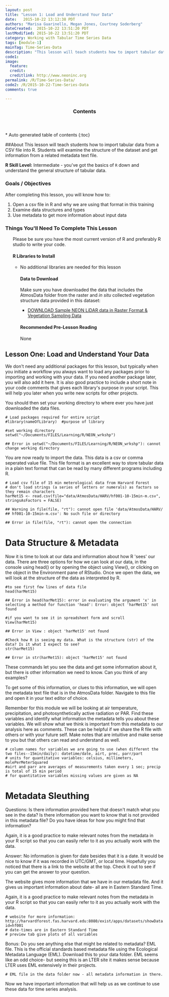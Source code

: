 ```yaml
---
layout: post
title: "Lesson 1: Load and Understand Your Data"
date:   2015-10-22 13:12:38 PDT
authors: "Marisa Guarinello, Megan Jones, Courtney Soderberg"
dateCreated:  2015-10-22 13:51:20 PDT
lastModified: 2015-10-22 13:51:20 PDT
category: Working with Tabular Time Series Data
tags: [module-1]
mainTag: Time-Series-Data
description: "This lesson will teach students how to import tabular data from a CSV file into R. Students will examine the structure of the dataset and get information from a related metadata text file."
code1: 
image:
  feature: 
  credit: 
  creditlink: http://www.neoninc.org
permalink: /R/Time-Series-Data/
code2: /R/2015-10-22-Time-Series-Data
comments: true

---
```


<section id="table-of-contents" class="toc">
  <header>
    <h3>Contents</h3>
  </header>
<div id="drawer" markdown="1">
*  Auto generated table of contents
{:toc}
</div>
</section><!-- /#table-of-contents -->

##About
This lesson will teach students how to import tabular data from a CSV file into R. Students will examine the structure of the dataset and get information from a related metadata text file.

**R Skill Level:** Intermediate - you've got the basics of `R` down and understand the general structure of tabular data.

<div id="objectives">

<h3>Goals / Objectives</h3>
After completing this lesson, you will know how to:
<ol>
<li>Open a csv file in R and why we are using that format in this training</li>
<li>Examine data structures and types</li>
<li>Use metadata to get more information about input data</li>
</ol>

<h3>Things You'll Need To Complete This Lesson</h3>
<ul>
Please be sure you have the most current version of R and preferably
R studio to write your code.

<h4>R Libraries to Install</h4>
<ul>
<li>No additional libraries are needed for this lesson</code></li>

<h4>Data to Download</h4>

Make sure you have downloaded the data that includes the AtmosData folder from the raster and *in situ* collected vegetation structure data provided in this dataset:
<ul>
<li><a href="http://figshare.com/articles/NEON_Spatio_Temporal_Teaching_Dataset/1580068"" class="btn btn-success"> DOWNLOAD Sample NEON LiDAR data in Raster Format & Vegetation Sampling Data</a></li>
</ul>

<h4>Recommended Pre-Lesson Reading</h4>
None
</div>

## Lesson One: Load and Understand Your Data
We don't need any additional packages for this lesson, but typically when you initiate a workflow you always want to load any packages prior to importing and working with your data. If you need another package later, you will also add it here. It is also good practice to include a short note in your code comments that gives each library's purpose in your script. This will help you later when you write new scripts for other projects.

You should then set your working directory to  where ever you have just downloaded the data files.


    # Load packages required for entire script
    #library(nameOfLibrary)  #purpose of library
    
    #set working directory
    setwd("~/Documents/FILES/Learning/R/NEON_wrkshp")

    ## Error in setwd("~/Documents/FILES/Learning/R/NEON_wrkshp"): cannot change working directory

You are now ready to import the data.  This data is a csv or comma seperated value file.  This file format is an excellent way to store tabular data in a plain text format that can be read by many different programs including R.  

    # Load csv file of 15 min meterological data from Harvard Forest
    # don't load strings (a series of letters or numerals) as factors so they remain characters
    harMet15 <- read.csv(file="data/AtmosData/HARV/hf001-10-15min-m.csv", stringsAsFactors = FALSE)

    ## Warning in file(file, "rt"): cannot open file 'data/AtmosData/HARV/
    ## hf001-10-15min-m.csv': No such file or directory

    ## Error in file(file, "rt"): cannot open the connection

# Data Structure & Metadata
Now it is time to look at our data and information about how R 'sees' our data. There are three options for how we can look at our data, in the console using head() or by opening the object using View(), or clicking on the object in the Environment pane of RStudio. Once we open the data, we will look at the structure of the data as interpreted by R.


    #to see first few lines of data file
    head(harMet15)

    ## Error in head(harMet15): error in evaluating the argument 'x' in selecting a method for function 'head': Error: object 'harMet15' not found

    #if you want to see it in spreadsheet form and scroll
    View(harMet15)

    ## Error in View : object 'harMet15' not found

    #Check how R is seeing my data. What is the structure (str) of the data? Is it what I expect to see?  
    str(harMet15)

    ## Error in str(harMet15): object 'harMet15' not found

These commands let you see the data and get some information about it, but there is other information we need to know. Can you think of any examples? 

To get some of this information, or clues to this information, we will open the metadata text file that is in the AtmosData folder. Navigate to this file and open it in your text editor of choice.

Remember for this module we will be looking at air temperature, precipitation, and photosynthetically active radiation or PAR. Find these variables and identify what information the metadata tells you about these variables. We will show what we think is important from this metadata to our analysis here as comments. These can be helpful if we share the R file with others or with your future self. Make notes that are intuitive and make sense to you but that others can read and understand as well.


    # column names for variables we are going to use (when different the two files--15min/daily): datetime/date, airt, prec, parr/part 
    # units for quantitative variables: celsius, millimeters, molePerMeterSquared
    #airt and parr are averages of measurements taken every 1 sec; precip is total of 15 min period
    # for quantitative variables missing values are given as NA

# Metadata Sleuthing
Questions: Is there information provided here that doesn't match what you see in the data? Is there information you want to know that is not provided in this metadata file? Do you have ideas for how you might find that information?

Again, it is a good practice to make relevant notes from the metadata in your R script so that you can easily refer to it as you actually work with the data.

Answer: No information is given for date besides that it is a date. It would be nice to know if it was recorded in UTC/GMT, or local time. Hopefully you noticed that there is a link to the website at the top. Check it out to see if you can get the answer to your question.

The website gives more information that we have in our metadata file. And it gives us important information about date- all are in Eastern Standard Time.

Again, it is a good practice to make relevant notes from the metadata in your R script so that you can easily refer to it as you actually work with the data.


    # website for more information: http://harvardforest.fas.harvard.edu:8080/exist/apps/datasets/showData.html?id=hf001
    # date-times are in Eastern Standard Time
    # preview tab give plots of all variables

Bonus: Do you see anything else that might be related to metadata? EML file. This is the official standards based metadata file using the Ecological Metadata Language (EML). Download this to your data folder. EML seems like an odd choice- but seeing this is an LTER site it makes sense because LTER uses EML extensively in their projects.


    # EML file in the data folder now - all metadata information in there.

Now we have important information that will help us as we continue to use these data for time series analysis.
